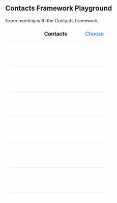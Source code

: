 ## Contacts Framework Playground

Experimenting with the Contacts framework.

![demostration](Demonstration.gif?raw=true)
